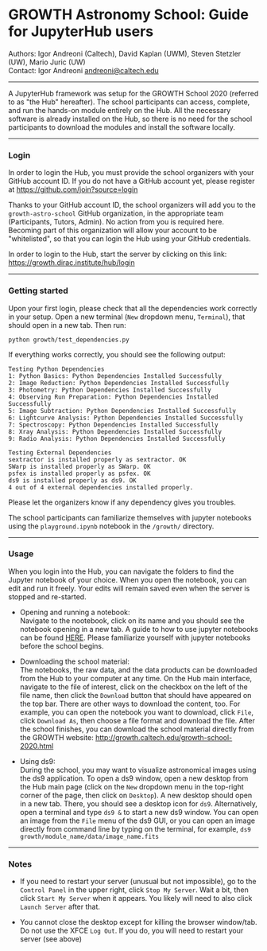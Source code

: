# GROWTH Astronomy School: Guide for JupyterHub users

Authors: Igor Andreoni (Caltech), David Kaplan (UWM), Steven Stetzler (UW), Mario Juric (UW) <br>
Contact: Igor Andreoni <andreoni@caltech.edu>

*********

A JupyterHub framework was setup for the GROWTH School 2020 (referred to as "the Hub" hereafter). The school participants can access, complete, and run the hands-on module entirely on the Hub. All the necessary software is already installed on the Hub, so there is no need for the school participants to download the modules and install the software locally.  

*********
### Login

In order to login the Hub, you must provide the school organizers with your GitHub account ID. If you do not have a GitHub account yet, please register at https://github.com/join?source=login

Thanks to your GitHub account ID, the school organizers will add you to the `growth-astro-school` GitHub organization, in the appropriate team (Participants, Tutors, Admin). No action from you is required here. Becoming part of this organization will allow your account to be "whitelisted", so that you can login the Hub using your GitHub credentials.

In order to login to the Hub, start the server by clicking on this link: https://growth.dirac.institute/hub/login

*********
### Getting started

Upon your first login, please check that all the dependencies work correctly in your setup. Open a new terminal (`New` dropdown menu, `Terminal`), that should open in a new tab. Then run:

	python growth/test_dependencies.py

If everything works correctly, you should see the following output:

	Testing Python Dependencies
	1: Python Basics: Python Dependencies Installed Successfully
	2: Image Reduction: Python Dependencies Installed Successfully
	3: Photometry: Python Dependencies Installed Successfully
	4: Observing Run Preparation: Python Dependencies Installed Successfully
	5: Image Subtraction: Python Dependencies Installed Successfully
	6: Lightcurve Analysis: Python Dependencies Installed Successfully
	7: Spectroscopy: Python Dependencies Installed Successfully
	8: Xray Analysis: Python Dependencies Installed Successfully
	9: Radio Analysis: Python Dependencies Installed Successfully

	Testing External Dependencies
	sextractor is installed properly as sextractor. OK
	SWarp is installed properly as SWarp. OK
	psfex is installed properly as psfex. OK
	ds9 is installed properly as ds9. OK
	4 out of 4 external dependencies installed properly.


Please let the organizers know if any dependency gives you troubles.

The school participants can familiarize themselves with jupyter notebooks using the `playground.ipynb` notebook in the `/growth/` directory.

*********
### Usage

When you login into the Hub, you can navigate the folders to find the Jupyter notebook of your choice. When you open the notebook, you can edit and run it freely. Your edits will remain saved even when the server is stopped and re-started.

* Opening and running a notebook: <br>
Navigate to the nootebook, click on its name and you should see the notebook opening in a new tab. A guide to how to use jupyter notebooks can be found [HERE](https://jupyter.brynmawr.edu/services/public/dblank/Jupyter%20Notebook%20Users%20Manual.ipynb). Please familiarize yourself with jupyter notebooks before the school begins.

* Downloading the school material: <br>
The notebooks, the raw data, and the data products can be downloaded from the Hub to your computer at any time. On the Hub main interface, navigate to the file of interest, click on the checkbox on the left of the file name, then click the `Download` button that should have appeared on the top bar. There are other ways to download the content, too. For example, you can open the notebook you want to download, click `File`, click `Download As`, then choose a file format and download the file.  After the school finishes, you can download the school material directly from the GROWTH website: http://growth.caltech.edu/growth-school-2020.html

* Using ds9: <br>
During the school, you may want to visualize astronomical images using the ds9 application. To open a ds9 window, open a new desktop from the Hub main page (click on the `New` dropdown menu in the top-right corner of the page, then click on `Desktop`). A new desktop should open in a new tab. There, you should see a desktop icon for `ds9`. Alternatively, open a terminal and type `ds9 &` to start a new ds9 window. You can open an image from the `File` menu of the ds9 GUI, or you can open an image directly from command line by typing on the terminal, for example, `ds9 growth/module_name/data/image_name.fits`

*********
### Notes
* If you need to restart your server (unusual but not impossible), go to the `Control Panel` in the upper right, click `Stop My Server`.  Wait a bit, then click `Start My Server` when it appears.  You likely will need to also click `Launch Server` after that.

* You cannot close the desktop except for killing the browser window/tab.  Do not use the XFCE `Log Out`.  If you do, you will need to restart your server (see above)
